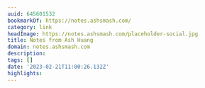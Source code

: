 ```yaml
---
uuid: 645601532
bookmarkOf: https://notes.ashsmash.com/
category: link
headImage: https://notes.ashsmash.com/placeholder-social.jpg
title: Notes from Ash Huang
domain: notes.ashsmash.com
description:
tags: []
date: '2023-02-21T11:00:26.132Z'
highlights:
---
```



